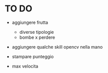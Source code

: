 # TO DO 
- aggiungere frutta
  - diverse tipologie 
  - bombe x perdere
  
- aggiungere qualche skill opencv nella mano 
- stampare punteggio
- max velocita